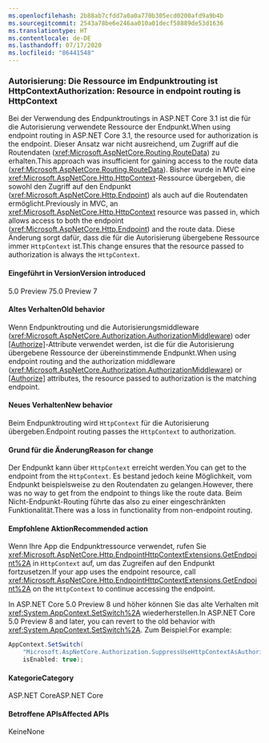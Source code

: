 ```yaml
---
ms.openlocfilehash: 2b88ab7cfdd7a0a0a770b305ecd0200afd9a9b4b
ms.sourcegitcommit: 2543a78be6e246aa010a01decf58889de53d1636
ms.translationtype: HT
ms.contentlocale: de-DE
ms.lasthandoff: 07/17/2020
ms.locfileid: "86441548"
---
```

### <a name="authorization-resource-in-endpoint-routing-is-httpcontext"></a><span data-ttu-id="0d947-101">Autorisierung: Die Ressource im Endpunktrouting ist HttpContext</span><span class="sxs-lookup"><span data-stu-id="0d947-101">Authorization: Resource in endpoint routing is HttpContext</span></span>

<span data-ttu-id="0d947-102">Bei der Verwendung des Endpunktroutings in ASP.NET Core 3.1 ist die für die Autorisierung verwendete Ressource der Endpunkt.</span><span class="sxs-lookup"><span data-stu-id="0d947-102">When using endpoint routing in ASP.NET Core 3.1, the resource used for authorization is the endpoint.</span></span> <span data-ttu-id="0d947-103">Dieser Ansatz war nicht ausreichend, um Zugriff auf die Routendaten (<xref:Microsoft.AspNetCore.Routing.RouteData>) zu erhalten.</span><span class="sxs-lookup"><span data-stu-id="0d947-103">This approach was insufficient for gaining access to the route data (<xref:Microsoft.AspNetCore.Routing.RouteData>).</span></span> <span data-ttu-id="0d947-104">Bisher wurde in MVC eine <xref:Microsoft.AspNetCore.Http.HttpContext>-Ressource übergeben, die sowohl den Zugriff auf den Endpunkt (<xref:Microsoft.AspNetCore.Http.Endpoint>) als auch auf die Routendaten ermöglicht.</span><span class="sxs-lookup"><span data-stu-id="0d947-104">Previously in MVC, an <xref:Microsoft.AspNetCore.Http.HttpContext> resource was passed in, which allows access to both the endpoint (<xref:Microsoft.AspNetCore.Http.Endpoint>) and the route data.</span></span> <span data-ttu-id="0d947-105">Diese Änderung sorgt dafür, dass die für die Autorisierung übergebene Ressource immer `HttpContext` ist.</span><span class="sxs-lookup"><span data-stu-id="0d947-105">This change ensures that the resource passed to authorization is always the `HttpContext`.</span></span>

#### <a name="version-introduced"></a><span data-ttu-id="0d947-106">Eingeführt in Version</span><span class="sxs-lookup"><span data-stu-id="0d947-106">Version introduced</span></span>

<span data-ttu-id="0d947-107">5.0 Preview 7</span><span class="sxs-lookup"><span data-stu-id="0d947-107">5.0 Preview 7</span></span>

#### <a name="old-behavior"></a><span data-ttu-id="0d947-108">Altes Verhalten</span><span class="sxs-lookup"><span data-stu-id="0d947-108">Old behavior</span></span>

<span data-ttu-id="0d947-109">Wenn Endpunktrouting und die Autorisierungsmiddleware (<xref:Microsoft.AspNetCore.Authorization.AuthorizationMiddleware>) oder [[Authorize]](xref:Microsoft.AspNetCore.Authorization.AuthorizeAttribute)-Attribute verwendet werden, ist die für die Autorisierung übergebene Ressource der übereinstimmende Endpunkt.</span><span class="sxs-lookup"><span data-stu-id="0d947-109">When using endpoint routing and the authorization middleware (<xref:Microsoft.AspNetCore.Authorization.AuthorizationMiddleware>) or [[Authorize]](xref:Microsoft.AspNetCore.Authorization.AuthorizeAttribute) attributes, the resource passed to authorization is the matching endpoint.</span></span>

#### <a name="new-behavior"></a><span data-ttu-id="0d947-110">Neues Verhalten</span><span class="sxs-lookup"><span data-stu-id="0d947-110">New behavior</span></span>

<span data-ttu-id="0d947-111">Beim Endpunktrouting wird `HttpContext` für die Autorisierung übergeben.</span><span class="sxs-lookup"><span data-stu-id="0d947-111">Endpoint routing passes the `HttpContext` to authorization.</span></span>

#### <a name="reason-for-change"></a><span data-ttu-id="0d947-112">Grund für die Änderung</span><span class="sxs-lookup"><span data-stu-id="0d947-112">Reason for change</span></span>

<span data-ttu-id="0d947-113">Der Endpunkt kann über `HttpContext` erreicht werden.</span><span class="sxs-lookup"><span data-stu-id="0d947-113">You can get to the endpoint from the `HttpContext`.</span></span> <span data-ttu-id="0d947-114">Es bestand jedoch keine Möglichkeit, vom Endpunkt beispielsweise zu den Routendaten zu gelangen.</span><span class="sxs-lookup"><span data-stu-id="0d947-114">However, there was no way to get from the endpoint to things like the route data.</span></span> <span data-ttu-id="0d947-115">Beim Nicht-Endpunkt-Routing führte das also zu einer eingeschränkten Funktionalität.</span><span class="sxs-lookup"><span data-stu-id="0d947-115">There was a loss in functionality from non-endpoint routing.</span></span>

#### <a name="recommended-action"></a><span data-ttu-id="0d947-116">Empfohlene Aktion</span><span class="sxs-lookup"><span data-stu-id="0d947-116">Recommended action</span></span>

<span data-ttu-id="0d947-117">Wenn Ihre App die Endpunktressource verwendet, rufen Sie <xref:Microsoft.AspNetCore.Http.EndpointHttpContextExtensions.GetEndpoint%2A> in `HttpContext` auf, um das Zugreifen auf den Endpunkt fortzusetzen.</span><span class="sxs-lookup"><span data-stu-id="0d947-117">If your app uses the endpoint resource, call <xref:Microsoft.AspNetCore.Http.EndpointHttpContextExtensions.GetEndpoint%2A> on the `HttpContext` to continue accessing the endpoint.</span></span>

<span data-ttu-id="0d947-118">In ASP.NET Core 5.0 Preview 8 und höher können Sie das alte Verhalten mit <xref:System.AppContext.SetSwitch%2A> wiederherstellen.</span><span class="sxs-lookup"><span data-stu-id="0d947-118">In ASP.NET Core 5.0 Preview 8 and later, you can revert to the old behavior with <xref:System.AppContext.SetSwitch%2A>.</span></span> <span data-ttu-id="0d947-119">Zum Beispiel:</span><span class="sxs-lookup"><span data-stu-id="0d947-119">For example:</span></span>

```csharp
AppContext.SetSwitch(
    "Microsoft.AspNetCore.Authorization.SuppressUseHttpContextAsAuthorizationResource",
    isEnabled: true);
```

#### <a name="category"></a><span data-ttu-id="0d947-120">Kategorie</span><span class="sxs-lookup"><span data-stu-id="0d947-120">Category</span></span>

<span data-ttu-id="0d947-121">ASP.NET Core</span><span class="sxs-lookup"><span data-stu-id="0d947-121">ASP.NET Core</span></span>

#### <a name="affected-apis"></a><span data-ttu-id="0d947-122">Betroffene APIs</span><span class="sxs-lookup"><span data-stu-id="0d947-122">Affected APIs</span></span>

<span data-ttu-id="0d947-123">Keine</span><span class="sxs-lookup"><span data-stu-id="0d947-123">None</span></span>

<!--

#### Affected APIs

Not detectable via API analysis

-->
